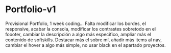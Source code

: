 # Portfolio-v1
Provisional Portfolio, 1 week coding...
Falta modificar los bordes, el responsive, acabar la consola, modificar los contrastes sobretodo en el foooter,
cambiar la descripción a algo más específico, ampliar más el contenido de softskills.
Destacar más el sobre mí, añadir más items al nav, cambiar el hover a algo más simple, no usar black en el apartado proyectos.
